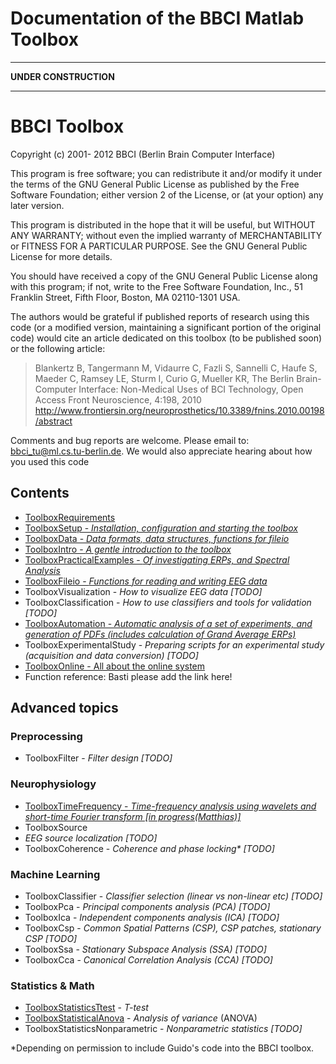 Documentation of the BBCI Matlab Toolbox
========================================

* * * * *

**UNDER CONSTRUCTION**

* * * * *

# BBCI Toolbox

Copyright  (c) 2001- 2012  BBCI (Berlin Brain Computer Interface)

This program is free software; you can redistribute it and/or modify
it under the terms of the GNU General Public License as published by
the Free Software Foundation; either version 2 of the License, or
(at your option) any later version.

This program is distributed in the hope that it will be useful,
but WITHOUT ANY WARRANTY; without even the implied warranty of
MERCHANTABILITY or FITNESS FOR A PARTICULAR PURPOSE.  See the
GNU General Public License for more details.

You should have received a copy of the GNU General Public License along
with this program; if not, write to the Free Software Foundation, Inc.,
51 Franklin Street, Fifth Floor, Boston, MA 02110-1301 USA.

The authors would be grateful if published reports of research using this code
(or a modified version, maintaining a significant portion of the original code)
would cite an article dedicated on this toolbox (to be published soon) or the
following article:

>  Blankertz B, Tangermann M, Vidaurre C, Fazli S, Sannelli C, Haufe S, Maeder
>  C, Ramsey LE, Sturm I, Curio G, Mueller KR, The Berlin Brain-Computer
>  Interface: Non-Medical Uses of BCI Technology, Open   Access  Front
>  Neuroscience, 4:198, 2010
>  http://www.frontiersin.org/neuroprosthetics/10.3389/fnins.2010.00198/abstract

Comments and bug reports are welcome.  Please email to:
bbci_tu@ml.cs.tu-berlin.de.  We would also appreciate hearing about how you
used this code

Contents
--------

* [ToolboxRequirements](ToolboxRequirements.html)
* [ToolboxSetup   - *Installation, configuration and starting the toolbox* ](ToolboxSetup.html)
* [ToolboxData -  *Data formats, data structures, functions for fileio*](ToolboxData.html)
* [ToolboxIntro - *A gentle introduction to the toolbox*](ToolboxIntro.html)
* [ToolboxPracticalExamples  - *Of investigating ERPs, and Spectral Analysis* ](ToolboxPracticalExamples.html)
* [ToolboxFileio  - *Functions for reading and writing EEG data*](ToolboxFileio.html)
* ToolboxVisualization - *How to visualize EEG data [TODO]*
* ToolboxClassification  - *How to use classifiers and tools for validation [TODO]*
* [ToolboxAutomation  - *Automatic analysis of a set of experiments, and generation of  PDFs (includes calculation of Grand Average ERPs)* ](ToolboxAutomation.html)
* ToolboxExperimentalStudy - *Preparing scripts for an experimental study (acquisition and data
    conversion)  [TODO]*
* [ToolboxOnline   - All about the online system ](ToolboxOnline.html)
* Function reference: Basti please add the link here!

Advanced topics
---------------

### Preprocessing

* ToolboxFilter - *Filter design [TODO]*

### Neurophysiology

* [ToolboxTimeFrequency - *Time-frequency analysis using wavelets and
  short-time Fourier transform [in
  progress(Matthias)]*](ToolboxTimeFrequency.html)
* ToolboxSource
* *EEG source localization [TODO]*
* ToolboxCoherence  - *Coherence and phase locking\* [TODO]*

### Machine Learning

* ToolboxClassifier  - *Classifier selection (linear vs non-linear etc) [TODO]*
* ToolboxPca  - *Principal components analysis (PCA) [TODO]*
* ToolboxIca  - *Independent components analysis (ICA) [TODO]*
* ToolboxCsp  - *Common Spatial Patterns (CSP), CSP patches, stationary CSP [TODO]*
* ToolboxSsa  - *Stationary Subspace Analysis (SSA) [TODO]*
* ToolboxCca  - *Canonical Correlation Analysis (CCA) [TODO]*

### Statistics & Math

* [ToolboxStatisticsTtest](ToolboxStatisticsTtest.html)  - *T-test*
* [ToolboxStatisticalAnova](ToolboxStatisticalAnova.html)  - *Analysis of variance* (ANOVA)
* ToolboxStatisticsNonparametric  - *Nonparametric statistics [TODO]*

\*Depending on permission to include Guido's code into the BBCI toolbox.

